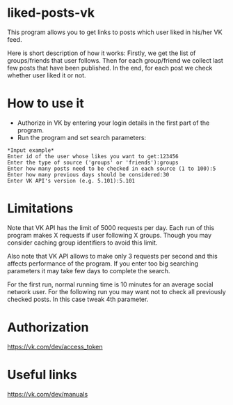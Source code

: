 # liked-posts-vk

This program allows you to get links to posts which user liked in his/her VK feed.

Here is short description of how it works:
Firstly, we get the list of groups/friends that user follows. Then for each group/friend we collect last few posts that have been published. In the end, for each post we check whether user liked it or not.

# How to use it
* Authorize in VK by entering your login details in the first part of the program.
* Run the program and set search parameters:
```
*Input example*
Enter id of the user whose likes you want to get:123456
Enter the type of source ('groups' or 'friends'):groups
Enter how many posts need to be checked in each source (1 to 100):5
Enter how many previous days should be considered:30
Enter VK API's version (e.g. 5.101):5.101

```

# Limitations
Note that VK API has the limit of 5000 requests per day. Each run of this program makes X requests if user following X groups. Though you may consider caching group identifiers to avoid this limit.

Also note that VK API allows to make only 3 requests per second and this affects performance of the program. If you enter too big searching parameters it may take few days to complete the search. 

For the first run, normal running time is 10 minutes for an average social network user. For the following run you may want not to check all previously checked posts. In this case tweak 4th parameter.

# Authorization
https://vk.com/dev/access_token

# Useful links
https://vk.com/dev/manuals
